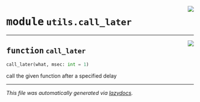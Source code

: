 <!-- markdownlint-disable -->

<a href="https://github.com/qtstrap/qtstrap/blob/master\qtstrap\utils\call_later.py#L0"><img align="right" style="float:right;" src="https://img.shields.io/badge/-source-cccccc?style=flat-square"></a>

# <kbd>module</kbd> `utils.call_later`





---

<a href="https://github.com/qtstrap/qtstrap/blob/master\qtstrap\utils\call_later.py#L7"><img align="right" style="float:right;" src="https://img.shields.io/badge/-source-cccccc?style=flat-square"></a>

## <kbd>function</kbd> `call_later`

```python
call_later(what, msec: int = 1)
```

call the given function after a specified delay 




---

_This file was automatically generated via [lazydocs](https://github.com/ml-tooling/lazydocs)._
